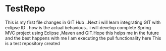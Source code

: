 # TestRepo
This is my first file changes in GIT Hub ..Next i will learn integrating GIT with eclipse ID . how is the actual behavious.. i will develop complete Spring MVC project using Eclipse ,Maven and GIT.Hope this helps me in the future and the best happens with me
I am executing the pull functionality here
This is a test repository created
